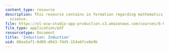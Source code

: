 ```yaml
---
content_type: resource
description: This resource contains in formation regarding mathematics for computer
  science.
file: https://ol-ocw-studio-app-production.s3.amazonaws.com/courses/6-042j-mathematics-for-computer-science-spring-2015/88ea5af10d09d04374d5154a6fce8e9b_MIT6_042JS16_Induction.pdf
file_type: application/pdf
resourcetype: Document
title: 'Induction: Induction'
uid: 88ea5af1-0d09-d043-74d5-154a6fce8e9b
---
```

